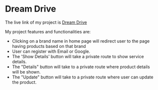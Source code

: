 # Dream Drive

The live link of my project is [Dream Drive](https://dream-drive-5ba8a.web.app/)

My project features and functionalities are:

- Clicking on a brand name in home page will redirect user to the page having products based on that brand
- User can register with Email or Google.
- The 'Show Details' button will take a private route to show service details.
- The "Details" button will take to a private route where product details will be shown.
- The "Update" button will take to a private route where user can update the product.

